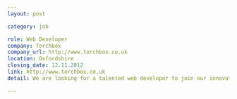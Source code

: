 ```yaml
---
layout: post

category: job

role: Web Developer
company: Torchbox
company_url: http://www.torchbox.co.uk
location: Oxfordshire
closing_date: 12.11.2012
link: http://www.torchbox.co.uk
detail: We are looking for a talented web developer to join our innovative web development agency. You need to be a solid developer with a passion for new web technology

---
```

